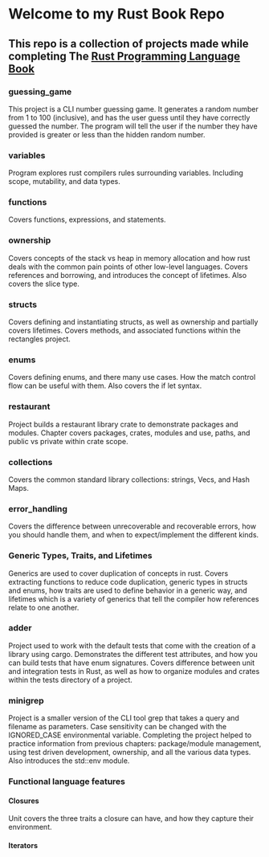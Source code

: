 # Welcome to my Rust Book Repo

## This repo is a collection of projects made while completing The [Rust Programming Language Book](https://doc.rust-lang.org/book)

### guessing_game

This project is a CLI number guessing game. It generates a random number from 1 to 100 (inclusive), and has the user guess until they have correctly guessed the number. The program will tell the user if the number they have provided is greater or less than the hidden random number.

### variables

Program explores rust compilers rules surrounding variables. Including scope, mutability, and data types.

### functions

Covers functions, expressions, and statements.

### ownership

Covers concepts of the stack vs heap in memory allocation and how rust deals with the common pain points of other low-level languages. Covers references and borrowing, and introduces the concept of lifetimes. Also covers the slice type.

### structs

Covers defining and instantiating structs, as well as ownership and partially covers lifetimes. Covers methods, and associated functions within the rectangles project.

### enums

Covers defining enums, and there many use cases. How the match control flow can be useful with them. Also covers the if let syntax.

### restaurant

Project builds a restaurant library crate to demonstrate packages and modules.
Chapter covers packages, crates, modules and use, paths, and public vs private within crate scope.

### collections

Covers the common standard library collections: strings, Vecs, and Hash Maps.

### error_handling

Covers the difference between unrecoverable and recoverable errors, how you should handle them, and when to expect/implement the different kinds.

### Generic Types, Traits, and Lifetimes

Generics are used to cover duplication of concepts in rust. Covers extracting functions to reduce code duplication, generic types in structs and enums, how traits are used to define behavior in a generic way, and lifetimes which is a variety of generics that tell the compiler how references relate to one another.

### adder

Project used to work with the default tests that come with the creation of a library using cargo. Demonstrates the different test attributes, and how you can build tests that have enum signatures. Covers difference between unit and integration tests in Rust, as well as how to organize modules and crates within the tests directory of a project.

### minigrep

Project is a smaller version of the CLI tool grep that takes a query and filename as parameters. Case sensitivity can be changed with the IGNORED_CASE environmental variable. Completing the project helped to practice information from previous chapters: package/module management, using test driven development, ownership, and all the various data types. Also introduces the std::env module.

### Functional language features

#### Closures

Unit covers the three traits a closure can have, and how they capture their environment.

#### Iterators
